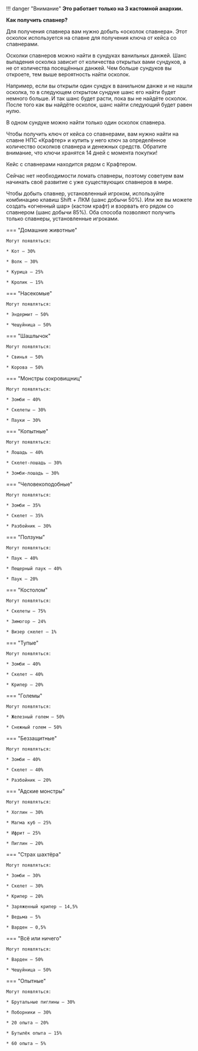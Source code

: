!!! danger "Внимание"
    **Это работает только на 3 кастомной анархии.**

**Как получить спавнер?**

Для получения спавнера вам нужно добыть «осколок спавнера». Этот осколок используется на спавне для получения ключа от кейса со спавнерами.

Осколки спавнеров можно найти в сундуках ванильных данжей. Шанс выпадения осколка зависит от количества открытых вами сундуков, а не от количества посещённых данжей. Чем больше сундуков вы откроете, тем выше вероятность найти осколок.

Например, если вы открыли один сундук в ванильном данже и не нашли осколка, то в следующем открытом сундуке шанс его найти будет немного больше. И так шанс будет расти, пока вы не найдёте осколок. После того как вы найдёте осколок, шанс найти следующий будет равен нулю.

В одном сундуке можно найти только один осколок спавнера.

Чтобы получить ключ от кейса со спавнерами, вам нужно найти на спавне НПС «Крафтер» и купить у него ключ за определённое количество осколков спавнера и денежных средств. Обратите внимание, что ключи хранятся 14 дней с момента покупки!

Кейс с спавнерами находится рядом с Крафтером.

Сейчас нет необходимости ломать спавнеры, поэтому советуем вам начинать своё развитие с уже существующих спавнеров в мире.

Чтобы добыть спавнер, установленный игроком, используйте комбинацию клавиш Shift + ЛКМ (шанс добычи 50%). Или же вы можете создать «огненный шар» (кастом крафт) и взорвать его рядом со спавнером (шанс добычи 85%). Оба способа позволяют получить только спавнеры, установленные игроками.

=== "Домашние животные"


    Могут появляться:

    * Кот — 30%

    * Волк — 30%

    * Курица — 25%

    * Кролик — 15%


=== "Насекомые"


    Могут появляться:

    * Эндермит — 50%

    * Чешуйница — 50%


=== "Шашлычок"


    Могут появляться:

    * Свинья — 50%

    * Корова — 50%

=== "Монстры сокровищниц"


    Могут появляться:

    * Зомби — 40%

    * Скелеты — 30%

    * Пауки — 30%

=== "Копытные"


    Могут появляться:

    * Лошадь — 40%

    * Скелет-лошадь — 30%

    * Зомби-лошадь — 30%


=== "Человекоподобные"


    Могут появляться:

    * Зомби — 35%

    * Скелет — 35%

    * Разбойник — 30%

=== "Ползуны"


    Могут появляться:

    * Паук — 40%

    * Пещерный паук — 40%

    * Паук — 20%


=== "Костолом"


    Могут появляться:

    * Скелеты — 75%

    * Зимогор — 24%

    * Визер скелет — 1%


=== "Тупые"


    Могут появляться:

    * Зомби — 40%

    * Скелет — 40%

    * Крипер — 20%


=== "Големы"


    Могут появляться:

    * Железный голем — 50%

    * Снежный голем — 50%


=== "Беззащитные"


    Могут появляться:

    * Зомби — 40%

    * Скелет — 40%

    * Разбойник — 20%


=== "Адские монстры"


    Могут появляться:

    * Хоглин — 30%

    * Магма куб — 25%

    * Ифрит — 25%

    * Пиглин — 20%


=== "Страх шахтёра"


    Могут появляться:

    * Зомби — 30%

    * Скелет — 30%

    * Крипер — 20%

    * Заряженный крипер — 14,5%

    * Ведьма — 5%

    * Варден — 0,5%


=== "Всё или ничего"


    Могут появляться:

    * Варден — 50%

    * Чешуйница — 50%


=== "Опытные"


    Могут появляться:

    * Брутальные пиглины — 30%

    * Поборники — 30%

    * 20 опыта — 20%

    * Бутылёк опыта — 15%
    
    * 60 опыта — 5%